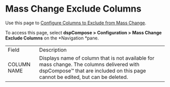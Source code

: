 # Mass Change Exclude Columns

<div class="use">

Use this page to [Configure Columns to Exclude from Mass
Change](../Config/Configure_Columns_to_Exclude_from_Mass_Change.htm).

</div>

To access this page, select <span style="font-weight: bold;">dspCompose
\>
</span><span style="background: #ffffff;font-weight: bold;">Configuration
\> Mass Change Exclude Columns</span> on
the *<span style="background: #ffffff;">Navigation
</span>*pane.

|             |                                                                                                                                                                            |
| ----------- | -------------------------------------------------------------------------------------------------------------------------------------------------------------------------- |
| Field       | Description                                                                                                                                                                |
| COLUMN NAME | Displays name of column that is not available for mass change. The columns delivered with dspCompose™ that are included on this page cannot be edited, but can be deleted. |

